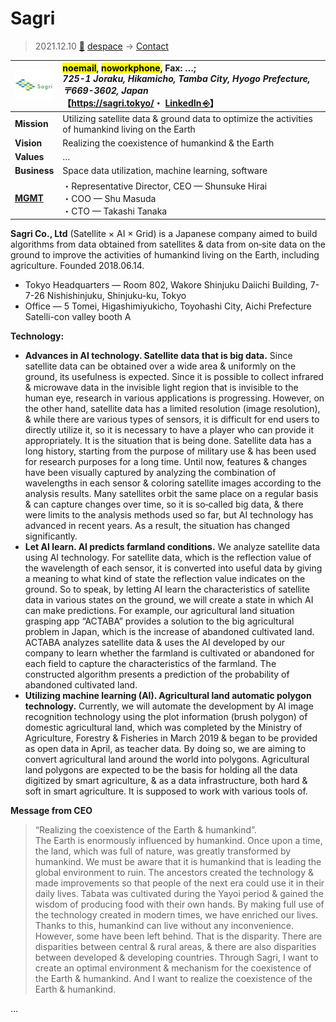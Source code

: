 # Sagri
> 2021.12.10 [🚀](../../../index/index.md) [despace](../index.md) → [Contact](../contact.md)

|[![](../f/contact/s/sagri_logo1_thumb.webp)](../f/contact/s/sagri_logo1.webp)|<mark>noemail</mark>, <mark>noworkphone</mark>, Fax: …;<br> *725-1 Joraku, Hikamicho, Tamba City, Hyogo Prefecture, 〒669-3602, Japan*<br> 【<https://sagri.tokyo/>・ [LinkedIn ⎆](https://www.linkedin.com/company/sagri)】|
|:-|:-|
|**Mission**|Utilizing satellite data & ground data to optimize the activities of humankind living on the Earth|
|**Vision**|Realizing the coexistence of humankind & the Earth|
|**Values**|…|
|**Business**|Space data utilization, machine learning, software|
|**[MGMT](../mgmt.md)**|・Representative Director, CEO — Shunsuke Hirai<br> ・COO — Shu Masuda<br> ・CTO — Takashi Tanaka|

**Sagri Co., Ltd** (Satellite × AI × Grid) is a Japanese company aimed to build algorithms from data obtained from satellites & data from on‑site data on the ground to improve the activities of humankind living on the Earth, including agriculture. Founded 2018.06.14.

   - Tokyo Headquarters — Room 802, Wakore Shinjuku Daiichi Building, 7-7-26 Nishishinjuku, Shinjuku-ku, Tokyo
   - Office — 5 Tomei, Higashimiyukicho, Toyohashi City, Aichi Prefecture Satelli-con valley booth A

**Technology:**

   - **Advances in AI technology. Satellite data that is big data.** Since satellite data can be obtained over a wide area & uniformly on the ground, its usefulness is expected. Since it is possible to collect infrared & microwave data in the invisible light region that is invisible to the human eye, research in various applications is progressing. However, on the other hand, satellite data has a limited resolution (image resolution), & while there are various types of sensors, it is difficult for end users to directly utilize it, so it is necessary to have a player who can provide it appropriately. It is the situation that is being done. Satellite data has a long history, starting from the purpose of military use & has been used for research purposes for a long time. Until now, features & changes have been visually captured by analyzing the combination of wavelengths in each sensor & coloring satellite images according to the analysis results. Many satellites orbit the same place on a regular basis & can capture changes over time, so it is so‑called big data, & there were limits to the analysis methods used so far, but AI technology has advanced in recent years. As a result, the situation has changed significantly.
   - **Let AI learn. AI predicts farmland conditions.** We analyze satellite data using AI technology. For satellite data, which is the reflection value of the wavelength of each sensor, it is converted into useful data by giving a meaning to what kind of state the reflection value indicates on the ground. So to speak, by letting AI learn the characteristics of satellite data in various states on the ground, we will create a state in which AI can make predictions. For example, our agricultural land situation grasping app “ACTABA” provides a solution to the big agricultural problem in Japan, which is the increase of abandoned cultivated land. ACTABA analyzes satellite data & uses the AI ​​developed by our company to learn whether the farmland is cultivated or abandoned for each field to capture the characteristics of the farmland. The constructed algorithm presents a prediction of the probability of abandoned cultivated land.
   - **Utilizing machine learning (AI). Agricultural land automatic polygon technology.** Currently, we will automate the development by AI image recognition technology using the plot information (brush polygon) of domestic agricultural land, which was completed by the Ministry of Agriculture, Forestry & Fisheries in March 2019 & began to be provided as open data in April, as teacher data. By doing so, we are aiming to convert agricultural land around the world into polygons. Agricultural land polygons are expected to be the basis for holding all the data digitized by smart agriculture, & as a data infrastructure, both hard & soft in smart agriculture. It is supposed to work with various tools of.

**Message from CEO**

> “Realizing the coexistence of the Earth & humankind”.<br> The Earth is enormously influenced by humankind. Once upon a time, the land, which was full of nature, was greatly transformed by humankind. We must be aware that it is humankind that is leading the global environment to ruin. The ancestors created the technology & made improvements so that people of the next era could use it in their daily lives. Tabata was cultivated during the Yayoi period & gained the wisdom of producing food with their own hands. By making full use of the technology created in modern times, we have enriched our lives. Thanks to this, humankind can live without any inconvenience. However, some have been left behind. That is the disparity. There are disparities between central & rural areas, & there are also disparities between developed & developing countries. Through Sagri, I want to create an optimal environment & mechanism for the coexistence of the Earth & humankind. And I want to realize the coexistence of the Earth & humankind.

<p style="page-break-after:always"> </p>

…

